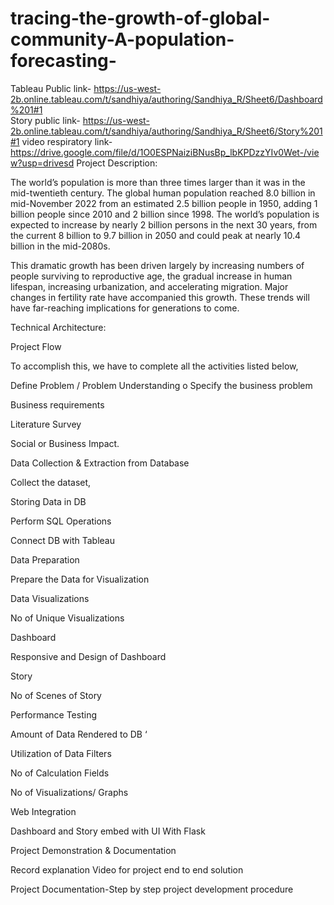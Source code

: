 # tracing-the-growth-of-global-community-A-population-forecasting-
Tableau Public link- https://us-west-2b.online.tableau.com/t/sandhiya/authoring/Sandhiya_R/Sheet6/Dashboard%201#1  
Story public link- https://us-west-2b.online.tableau.com/t/sandhiya/authoring/Sandhiya_R/Sheet6/Story%201#1
video respiratory link-https://drive.google.com/file/d/1O0ESPNaiziBNusBp_lbKPDzzYIv0Wet-/view?usp=drivesd
Project Description:


The world’s population is more than three times larger than it was in the mid-twentieth century. The global human population reached 8.0 billion in mid-November 2022 from an estimated 2.5 billion people in 1950, adding 1 billion people since 2010 and 2 billion since 1998. The world’s population is expected to increase by nearly 2 billion persons in the next 30 years, from the current 8 billion to 9.7 billion in 2050 and could peak at nearly 10.4 billion in the mid-2080s.

This dramatic growth has been driven largely by increasing numbers of people surviving to reproductive age, the gradual increase in human lifespan, increasing urbanization, and accelerating migration. Major changes in fertility rate have accompanied this growth. These trends will have far-reaching implications for generations to come.

Technical Architecture:






Project Flow

To accomplish this, we have to complete all the activities listed below,



Define Problem / Problem Understanding o	Specify the business problem

Business requirements

Literature Survey

Social or Business Impact.

Data Collection & Extraction from Database

Collect the dataset,

Storing Data in DB

Perform SQL Operations

Connect DB with Tableau

Data Preparation

Prepare the Data for Visualization

Data Visualizations

No of Unique Visualizations

Dashboard

Responsive and Design of Dashboard

Story

No of Scenes of Story

Performance Testing

Amount of Data Rendered to DB ‘

Utilization of Data Filters

No of Calculation Fields

No of Visualizations/ Graphs

Web Integration

Dashboard and Story embed with UI With Flask

Project Demonstration & Documentation

Record explanation Video for project end to end solution

Project Documentation-Step by step project development procedure

